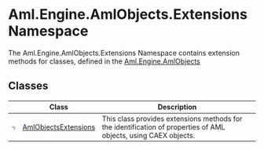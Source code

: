 Aml.Engine.AmlObjects.Extensions Namespace
==========================================
The Aml.Engine.AmlObjects.Extensions Namespace contains extension methods for classes, defined in the [Aml.Engine.AmlObjects][1]


Classes
-------

                | Class                     | Description                                                                                                     
--------------- | ------------------------- | --------------------------------------------------------------------------------------------------------------- 
![Public class] | [AmlObjectsExtensions][2] | This class provides extensions methods for the identification of properties of AML objects, using CAEX objects. 

[1]: ../Aml.Engine.AmlObjects/README.md
[2]: AmlObjectsExtensions/README.md
[3]: https://www.automationml.org
[4]: ../icons/logoShade.png
[Public class]: ../icons/pubclass.gif "Public class"